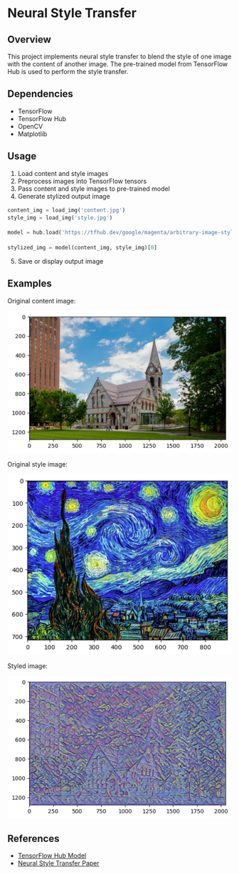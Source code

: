 # Neural Style Transfer

## Overview

This project implements neural style transfer to blend the style of one image with the content of another image. The pre-trained model from TensorFlow Hub is used to perform the style transfer.

## Dependencies

- TensorFlow 
- TensorFlow Hub
- OpenCV
- Matplotlib

## Usage

1. Load content and style images
2. Preprocess images into TensorFlow tensors
3. Pass content and style images to pre-trained model 
4. Generate stylized output image

```python
content_img = load_img('content.jpg')
style_img = load_img('style.jpg')

model = hub.load('https://tfhub.dev/google/magenta/arbitrary-image-stylization-v1-256/2')

stylized_img = model(content_img, style_img)[0]
```

5. Save or display output image

## Examples

Original content image:

![Content Image](/Neural%20Style%20Transfer/images/1.png)

Original style image: 

![Original Image](/Neural%20Style%20Transfer/images/2.png)

Styled image:

![Styled Image](/Neural%20Style%20Transfer/images/3.png)

## References

- [TensorFlow Hub Model](https://tfhub.dev/google/magenta/arbitrary-image-stylization-v1-256/2)
- [Neural Style Transfer Paper](https://arxiv.org/abs/1508.06576)
